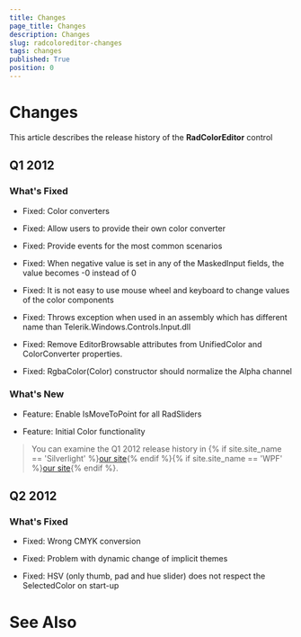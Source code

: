 ```yaml
---
title: Changes
page_title: Changes
description: Changes
slug: radcoloreditor-changes
tags: changes
published: True
position: 0
---
```


# Changes



This article describes the release history of the __RadColorEditor__ control

## Q1 2012

### What's Fixed

* Fixed: Color converters

* Fixed: Allow users to provide their own color converter

* Fixed: Provide events for the most common scenarios

* Fixed: When negative value is set in any of the MaskedInput fields, the value becomes -0 instead of 0

* Fixed:  It is not easy to use mouse wheel and keyboard to change values of the color components

* Fixed: Throws exception when used in an assembly which has different name than Telerik.Windows.Controls.Input.dll

* Fixed: Remove EditorBrowsable attributes from UnifiedColor and ColorConverter properties.

* Fixed: RgbaColor(Color) constructor should normalize the Alpha channel

### What's New

* Feature: Enable IsMoveToPoint for all RadSliders

* Feature: Initial Color functionality

>You can examine the Q1 2012 release history in
				{% if site.site_name == 'Silverlight' %}[our site](http://www.telerik.com/products/silverlight/whats-new/release_notes/q1-2012-version-2012-1-215-271395503.aspx){% endif %}{% if site.site_name == 'WPF' %}[our site](http://www.telerik.com/products/wpf/whats-new/release-history/q1-2012-version-2012-1-215-1506305735.aspx){% endif %}.
			  

## Q2 2012

### What's Fixed

* Fixed: Wrong CMYK conversion

* Fixed: Problem with dynamic change of implicit themes

* Fixed: HSV (only thumb, pad and hue slider) does not respect the SelectedColor on start-up

# See Also
